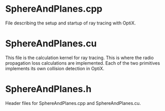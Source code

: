 # SphereAndPlanes.cpp
File describing the setup and startup of ray tracing with OptiX.

# SphereAndPlanes.cu
This file is the calculation kernel for ray tracing.
This is where the radio propagation loss calculations are implemented.
Each of the two primitives implements its own collision detection in OptiX.

# SphereAndPlanes.h
Header files for SphereAndPlanes.cpp and SphereAndPlanes.cu.
